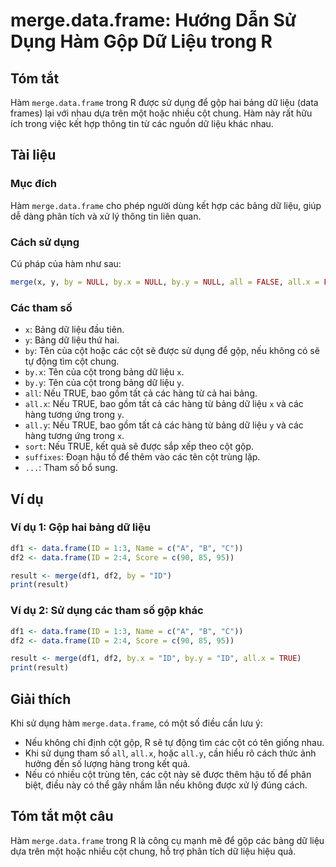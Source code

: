 <!--
Meta Description: # merge.data.frame: Hướng Dẫn Sử Dụng Hàm Gộp Dữ Liệu trong R ## Tóm tắt Hàm `merge.data.frame` trong R được sử dụng để gộp hai bảng dữ liệu (data fra...
Meta Keywords: liệu, các, cột, bảng, data
-->

# merge.data.frame: Hướng Dẫn Sử Dụng Hàm Gộp Dữ Liệu trong R

## Tóm tắt
Hàm `merge.data.frame` trong R được sử dụng để gộp hai bảng dữ liệu (data frames) lại với nhau dựa trên một hoặc nhiều cột chung. Hàm này rất hữu ích trong việc kết hợp thông tin từ các nguồn dữ liệu khác nhau.

## Tài liệu
### Mục đích
Hàm `merge.data.frame` cho phép người dùng kết hợp các bảng dữ liệu, giúp dễ dàng phân tích và xử lý thông tin liên quan.

### Cách sử dụng
Cú pháp của hàm như sau:

```R
merge(x, y, by = NULL, by.x = NULL, by.y = NULL, all = FALSE, all.x = FALSE, all.y = FALSE, sort = TRUE, suffixes = c(".x", ".y"), ...)
```

### Các tham số
- `x`: Bảng dữ liệu đầu tiên.
- `y`: Bảng dữ liệu thứ hai.
- `by`: Tên của cột hoặc các cột sẽ được sử dụng để gộp, nếu không có sẽ tự động tìm cột chung.
- `by.x`: Tên của cột trong bảng dữ liệu `x`.
- `by.y`: Tên của cột trong bảng dữ liệu `y`.
- `all`: Nếu TRUE, bao gồm tất cả các hàng từ cả hai bảng.
- `all.x`: Nếu TRUE, bao gồm tất cả các hàng từ bảng dữ liệu `x` và các hàng tương ứng trong `y`.
- `all.y`: Nếu TRUE, bao gồm tất cả các hàng từ bảng dữ liệu `y` và các hàng tương ứng trong `x`.
- `sort`: Nếu TRUE, kết quả sẽ được sắp xếp theo cột gộp.
- `suffixes`: Đoạn hậu tố để thêm vào các tên cột trùng lặp.
- `...`: Tham số bổ sung.

## Ví dụ
### Ví dụ 1: Gộp hai bảng dữ liệu
```R
df1 <- data.frame(ID = 1:3, Name = c("A", "B", "C"))
df2 <- data.frame(ID = 2:4, Score = c(90, 85, 95))

result <- merge(df1, df2, by = "ID")
print(result)
```

### Ví dụ 2: Sử dụng các tham số gộp khác
```R
df1 <- data.frame(ID = 1:3, Name = c("A", "B", "C"))
df2 <- data.frame(ID = 2:4, Score = c(90, 85, 95))

result <- merge(df1, df2, by.x = "ID", by.y = "ID", all.x = TRUE)
print(result)
```

## Giải thích
Khi sử dụng hàm `merge.data.frame`, có một số điều cần lưu ý:
- Nếu không chỉ định cột gộp, R sẽ tự động tìm các cột có tên giống nhau.
- Khi sử dụng tham số `all`, `all.x`, hoặc `all.y`, cần hiểu rõ cách thức ảnh hưởng đến số lượng hàng trong kết quả.
- Nếu có nhiều cột trùng tên, các cột này sẽ được thêm hậu tố để phân biệt, điều này có thể gây nhầm lẫn nếu không được xử lý đúng cách.

## Tóm tắt một câu
Hàm `merge.data.frame` trong R là công cụ mạnh mẽ để gộp các bảng dữ liệu dựa trên một hoặc nhiều cột chung, hỗ trợ phân tích dữ liệu hiệu quả.